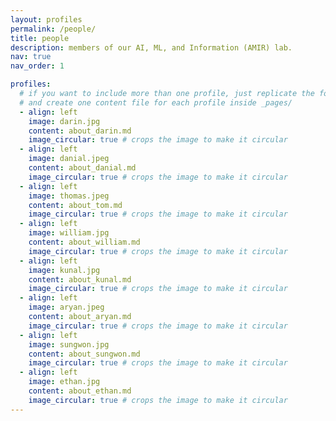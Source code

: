 ```yaml
---
layout: profiles
permalink: /people/
title: people
description: members of our AI, ML, and Information (AMIR) lab. 
nav: true
nav_order: 1

profiles:
  # if you want to include more than one profile, just replicate the following block
  # and create one content file for each profile inside _pages/
  - align: left
    image: darin.jpg
    content: about_darin.md
    image_circular: true # crops the image to make it circular
  - align: left
    image: danial.jpeg
    content: about_danial.md
    image_circular: true # crops the image to make it circular
  - align: left
    image: thomas.jpeg
    content: about_tom.md
    image_circular: true # crops the image to make it circular
  - align: left
    image: william.jpg
    content: about_william.md
    image_circular: true # crops the image to make it circular
  - align: left
    image: kunal.jpg
    content: about_kunal.md
    image_circular: true # crops the image to make it circular
  - align: left
    image: aryan.jpeg
    content: about_aryan.md
    image_circular: true # crops the image to make it circular
  - align: left
    image: sungwon.jpg
    content: about_sungwon.md
    image_circular: true # crops the image to make it circular
  - align: left
    image: ethan.jpg
    content: about_ethan.md
    image_circular: true # crops the image to make it circular
---
```

